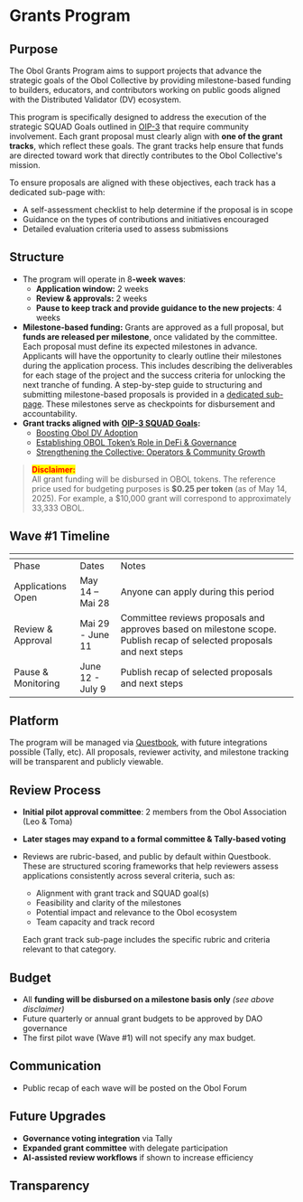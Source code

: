 # Grants Program

## **Purpose**

The Obol Grants Program aims to support projects that advance the strategic goals of the Obol Collective by providing milestone-based funding to builders, educators, and contributors working on public goods aligned with the Distributed Validator (DV) ecosystem.

This program is specifically designed to address the execution of the strategic SQUAD Goals outlined in [OIP-3](https://community.obol.org/t/oip-3-obol-collective-2025-goals-proposal/) that require community involvement. Each grant proposal must clearly align with **one of the grant tracks**, which reflect these goals. The grant tracks help ensure that funds are directed toward work that directly contributes to the Obol Collective's mission.

To ensure proposals are aligned with these objectives, each track has a dedicated sub-page with:

* A self-assessment checklist to help determine if the proposal is in scope
* Guidance on the types of contributions and initiatives encouraged
* Detailed evaluation criteria used to assess submissions

## Structure

* The program will operate in &#x38;**-week waves**:
  * **Application window:** 2 weeks
  * **Review & approvals:** 2 weeks
  * **Pause to keep track and provide guidance to the new projects**: 4 weeks
* **Milestone-based funding:** Grants are approved as a full proposal, but **funds are released per milestone**, once validated by the committee. Each proposal must define its expected milestones in advance. Applicants will have the opportunity to clearly outline their milestones during the application process. This includes describing the deliverables for each stage of the project and the success criteria for unlocking the next tranche of funding. A step-by-step guide to structuring and submitting milestone-based proposals is provided in a [dedicated sub-page](how-to-create-a-proposal-in-questbook.md). These milestones serve as checkpoints for disbursement and accountability.
* **Grant tracks aligned with** [**OIP-3 SQUAD Goals**](https://community.obol.org/t/oip-3-obol-collective-2025-goals-proposal/388)**:**
  * [Boosting Obol DV Adoption](grant-track-for-boosting-obol-dv-adoption.md)
  * [Establishing OBOL Token’s Role in DeFi & Governance](grant-track-for-establishing-obol-tokens-role-in-defi-and-governance.md)
  * [Strengthening the Collective: Operators & Community Growth](grant-track-for-strengthening-the-collective-operators-and-community-growth.md)

> <mark style="color:red;">**Disclaimer:**</mark>\
> All grant funding will be disbursed in OBOL tokens. The reference price used for budgeting purposes is **$0.25 per token** (as of May 14, 2025). For example, a $10,000 grant will correspond to approximately 33,333 OBOL.

## Wave #1 Timeline

<table data-header-hidden><thead><tr><th></th><th></th><th width="298.810791015625"></th></tr></thead><tbody><tr><td>Phase</td><td>Dates</td><td>Notes</td></tr><tr><td>Applications Open</td><td>May 14 – Mai 28</td><td>Anyone can apply during this period</td></tr><tr><td>Review &#x26; Approval</td><td>Mai 29 - June 11</td><td>Committee reviews proposals and approves based on milestone scope. <br>Publish recap of selected proposals and next steps</td></tr><tr><td>Pause &#x26; Monitoring </td><td>June 12 - July 9</td><td>Publish recap of selected proposals and next steps</td></tr></tbody></table>

## Platform

The program will be managed via [Questbook](https://questbook.app), with future integrations possible (Tally, etc). All proposals, reviewer activity, and milestone tracking will be transparent and publicly viewable.

## Review Process

* **Initial pilot approval committee**: 2 members from the Obol Association (Leo & Toma)
* **Later stages may expand to a formal committee & Tally-based voting**
*   Reviews are rubric-based, and public by default within Questbook. These are structured scoring frameworks that help reviewers assess applications consistently across several criteria, such as:

    * Alignment with grant track and SQUAD goal(s)
    * Feasibility and clarity of the milestones
    * Potential impact and relevance to the Obol ecosystem
    * Team capacity and track record

    Each grant track sub-page includes the specific rubric and criteria relevant to that category.

## Budget

* All **funding will be disbursed on a milestone basis only** _(see above disclaimer)_
* Future quarterly or annual grant budgets to be approved by DAO governance&#x20;
* The first pilot wave (Wave #1) will not specify any max  budget.

## Communication

* Public recap of each wave will be posted on the Obol Forum

## Future Upgrades

* **Governance voting integration** via Tally
* **Expanded grant committee** with delegate participation
* **AI-assisted review workflows** if shown to increase efficiency

## Transparency

